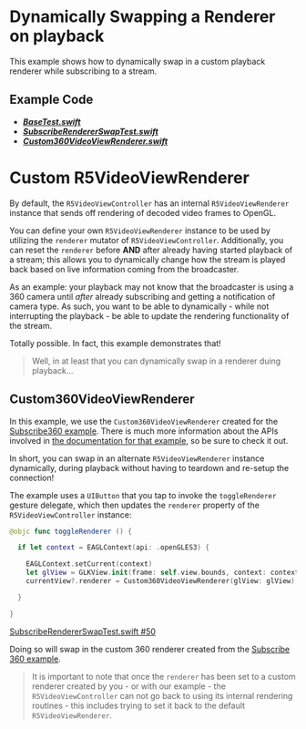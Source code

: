 # Dynamically Swapping a Renderer on playback

This example shows how to dynamically swap in a custom playback renderer while subscribing to a stream.

## Example Code

- ***[BaseTest.swift](../BaseTest.swift)***
- ***[SubscribeRendererSwapTest.swift](SubscribeRendererSwapTest.swift)***
- ***[Custom360VideoViewRenderer.swift](../Subscribe360/Custom360VideoViewRenderer.swift)***

# Custom R5VideoViewRenderer

By default, the `R5VideoViewController` has an internal `R5VideoViewRenderer` instance that sends off rendering of decoded video frames to OpenGL.

You can define your own `R5VideoViewRenderer` instance to be used by utilizing the `renderer` mutator of `R5VideoViewController`. Additionally, you can reset the `renderer` before **AND** after already having started playback of a stream; this allows you to dynamically change how the stream is played back based on live information coming from the broadcaster.

As an example: your playback may not know that the broadcaster is using a 360 camera until _after_ already subscribing and getting a notification of camera type. As such, you want to be able to dynamically - while not interrupting the playback - be able to update the rendering functionality of the stream.

Totally possible. In fact, this example demonstrates that!

> Well, in at least that you can dynamically swap in a renderer duing playback...

## Custom360VideoViewRenderer

In this example, we use the `Custom360VideoViewRenderer` created for the [Subscribe360 example](../Subscribe360). There is much more information about the APIs involved in [the documentation for that example](../Subscribe360/README.md), so be sure to check it out.

In short, you can swap in an alternate `R5VideoViewRenderer` instance dynamically, during playback without having to teardown and re-setup the connection!

The example uses a `UIButton` that you tap to invoke the `toggleRenderer` gesture delegate, which then updates the `renderer` property of the `R5VideoViewController` instance:

```swift
@objc func toggleRenderer () {

  if let context = EAGLContext(api: .openGLES3) {

    EAGLContext.setCurrent(context)
    let glView = GLKView.init(frame: self.view.bounds, context: context);
    currentView?.renderer = Custom360VideoViewRenderer(glView: glView)

  }

}
```

[SubscribeRendererSwapTest.swift #50](SubscribeRendererSwapTest.swift#L50)

Doing so will swap in the custom 360 renderer created from the [Subscribe 360 example](../Subscribe360).

> It is important to note that once the `renderer` has been set to a custom renderer created by you - or with our example - the `R5VideoViewController` can not go back to using its internal rendering routines - this includes trying to set it back to the default `R5VideoViewRenderer`.
